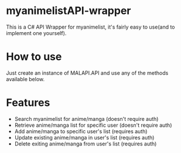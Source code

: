 # myanimelistAPI-wrapper
This is a C# API Wrapper for myanimelist, it's fairly easy to use(and to implement one yourself).

# How to use
Just create an instance of MALAPI.API and use any of the methods available below.

# Features
<ul>
<li> Search myanimelist for anime/manga (doesn't require auth) </li>
<li> Retrieve anime/manga list for specific user (doesn't require auth) </li>
<li> Add anime/manga to specific user's list (requires auth) </li>
<li> Update existing anime/manga in user's list (requires auth) </li>
<li> Delete exiting anime/manga from user's list (requires auth) </li>
</ul>
